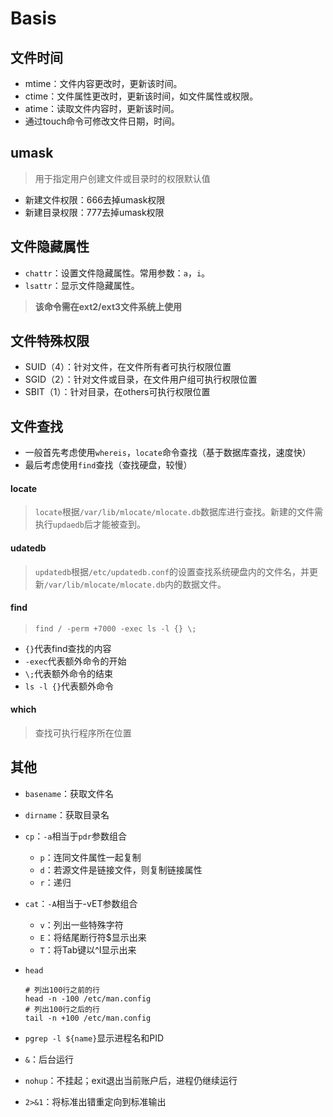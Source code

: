 # Basis 

## 文件时间  

- mtime：文件内容更改时，更新该时间。
- ctime：文件属性更改时，更新该时间，如文件属性或权限。
- atime：读取文件内容时，更新该时间。
- 通过touch命令可修改文件日期，时间。

## umask   

> 用于指定用户创建文件或目录时的权限默认值

- 新建文件权限：666去掉umask权限
- 新建目录权限：777去掉umask权限

## 文件隐藏属性   

- ``chattr``：设置文件隐藏属性。常用参数：``a``，``i``。
- ``lsattr``：显示文件隐藏属性。  

> **该命令需在ext2/ext3文件系统上使用**

## 文件特殊权限

- SUID（4）：针对文件，在文件所有者可执行权限位置
- SGID（2）：针对文件或目录，在文件用户组可执行权限位置
- SBIT（1）：针对目录，在others可执行权限位置

## 文件查找

- 一般首先考虑使用``whereis``，``locate``命令查找（基于数据库查找，速度快）
- 最后考虑使用``find``查找（查找硬盘，较慢）

#### locate
> ``locate``根据``/var/lib/mlocate/mlocate.db``数据库进行查找。新建的文件需执行``updaedb``后才能被查到。

#### udatedb 
> ``updatedb``根据``/etc/updatedb.conf``的设置查找系统硬盘内的文件名，并更新``/var/lib/mlocate/mlocate.db``内的数据文件。

#### find
> ``find / -perm +7000 -exec ls -l {} \;``

- ``{}``代表find查找的内容
- ``-exec``代表额外命令的开始
- ``\;``代表额外命令的结束
- ``ls -l {}``代表额外命令

#### which

> 查找可执行程序所在位置

## 其他 

- ``basename``：获取文件名
- ``dirname``：获取目录名
- ``cp``：``-a``相当于``pdr``参数组合
    - ``p``：连同文件属性一起复制
    - ``d``：若源文件是链接文件，则复制链接属性
    - ``r``：递归
- ``cat``：``-A``相当于-vET参数组合
    - ``v``：列出一些特殊字符
    - ``E``：将结尾断行符$显示出来
    - ``T``：将Tab键以^I显示出来
- ``head``

    ```
    # 列出100行之前的行   
    head -n -100 /etc/man.config
    # 列出100行之后的行
    tail -n +100 /etc/man.config
    ```

- ``pgrep -l ${name}``显示进程名和PID
- ``&``：后台运行
- ``nohup``：不挂起；exit退出当前账户后，进程仍继续运行
- ``2>&1``：将标准出错重定向到标准输出